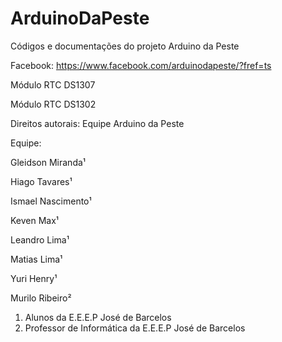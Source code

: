 # ArduinoDaPeste
Códigos e documentações do projeto Arduino da Peste

Facebook:
https://www.facebook.com/arduinodapeste/?fref=ts

Módulo RTC DS1307

Módulo RTC DS1302

Direitos autorais: Equipe Arduino da Peste

Equipe:

Gleidson Miranda¹

Hiago Tavares¹

Ismael Nascimento¹

Keven Max¹

Leandro Lima¹

Matias Lima¹

Yuri Henry¹

Murilo Ribeiro²

1. Alunos da E.E.E.P José de Barcelos
2. Professor de Informática da E.E.E.P José de Barcelos
